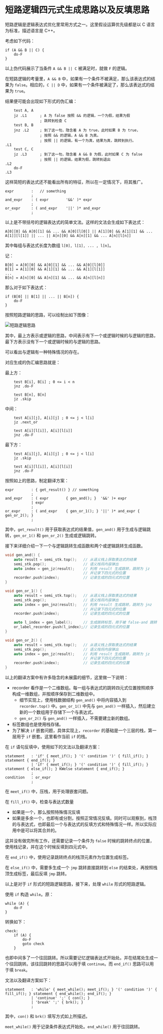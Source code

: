 # 短路逻辑四元式生成思路以及反填思路

短路逻辑是逻辑表达式优化里常用方式之一。这里假设运算优先级都是以 C 语言为标准，描述语言是 C++。

考虑如下代码：

```
if (A && B || C) {
    do-F
}
```

以上伪代码展示了当条件 `A && B || C` 被满足时，就做 `F` 的逻辑。

在短路逻辑的考量里，`A && B` 中，如果有一个条件不被满足，那么该表达式的结果为 `false`。相应的，`C || D` 中，如果有一个条件被满足了，那么该表达式的结果为 `true`。

结果便可能会出现如下形式的伪汇编：

```
    test A, A
    jz .L1      ; A 为 false 按照 && 的逻辑，一个为假，结果为假
                ; 跳转到检查 C
    test B, B
    jnz .L2     ; 到了这一句，隐含着 A 为 true，此时如果 B 为 true，
                ; 按照 && 的逻辑，A && B 为真。
                ; 按照 || 的逻辑，有一个为真，结果为真，跳转到执行。
.L1
    test C, C
    jz .L3      ; 到了这一句，隐含着 A && B 为假，此时如果 C 为 false
                ; 按照 || 的逻辑，结果为假，跳转到退出
.L2
    do-F
.L3
```

这样简短的表达式还不能看出所有的特征，所以在一定情况下，将其推广。

```
expr        :   // something
            ;
and_expr    : ( expr        '&&' )* expr
            ;
or_expr     : ( and_expr    '||' )* and_expr
            ;
```

以上是不带括号的逻辑表达式的简单文法。这样的文法会生成如下表达式：

```
A[0][0] && A[0][1] && ... && A[0][l[0]] || A[1][0] && A[1][1] && ... A[1]][l[1]] || ... || A[n][0] && A[n][1] && ... A[n][l[n]]
```

其中每组与表达式长度为数组 `l[0], l[1], ... , l[n]`。

记：

```
B[0] = A[0][0] && A[0][1] && ... && A[0][l[0]]
B[1] = A[1][0] && A[1][1] && ... && A[1][l[1]]
...
B[n] = A[n][0] && A[n][1] && ... && A[n][l[n]]
```

那么对于如下表达式：

```
if (B[0] || B[1] || ... || B[n]) {
    do-F
}
```

按照短路逻辑的思路，可以绘制出如下图像：

![短路逻辑思路](../_media/pics/shortcut_logic/shortcut_logic_1.svg)

其中，最上方表示或逻辑的思路，中间表示有下一个或逻辑时候的与逻辑的思路，最下方表示没有下一个或逻辑时候的与逻辑的思路。

可以看出与逻辑有一种特殊情况的存在。

对应生成的伪汇编思路就是：

最上方：

```
    test B[i], B[i] ; 0 <= i < n
    jnz .do-F
```

```
    test B[n], B[n]
    jz .skip
```

中间：

```
    test A[i][j], A[i][j] ; 0 <= j < l[i]
    jz .next_or
```

```
    test A[i][l[i]], A[i][l[i]]
    jnz .do-F
```

最下方：

```
    test A[i][j], A[i][j] ; 0 <= j < l[i]
    jz .skip
```

```
    test A[i][l[i]], A[i][l[i]]
    jnz .do-F
```

按照如上的思路，制定翻译方案：

```
expr        : { get_result() } // something
            ;
and_expr    : ( expr        { gen_and(); }  '&&' )+ expr
            | expr
            ;
or_expr     : ( and_expr    { gen_or_1(); } '||' )* and_expr { gen_or_2(); }
            ;
```

其中，`get_result()` 用于获取表达式的结果值，`gen_and()` 用于生成与逻辑跳转，`gen_or_1()` 和 `gen_or_2()` 生成或逻辑跳转。

接下来详细介绍一下一个与逻辑跳转生成函数和两个或逻辑跳转生成函数。

``` cpp
void gen_and() {
    auto result = semi_stk.top();   // 从语义栈上获取表达式的结果
    semi_stk.pop();                 // 语义栈将内容弹出
    auto index = gen_jz(result);    // 利用 result 生成跳转，跳转为 jz
                                    // 并记录下四元式的位置
    recorder.push(index);           // 记录生成的四元式的位置
}
```

``` cpp
void gen_or_1() {
    auto result = semi_stk.top();   // 从语义栈上获取表达式的结果
    semi_stk.pop();                 // 语义栈将内容弹出
    auto index = gen_jnz(result);   // 利用 result 生成跳转，跳转为 jnz
                                    // 并记录下四元式的位置
    recorder.push(index);           // 记录生成的四元式的位置

    auto l_index = gen_label();     // 生成跳转标签，用于被 false-and 跳转
    or_label_recorder.push(l_index);// 记录生成的四元式的位置
}
```

``` cpp
void gen_or_2() {
    auto result = semi_stk.top();   // 从语义栈上获取表达式的结果
    semi_stk.pop();                 // 语义栈将内容弹出
    auto index = gen_jz(result);    // 利用 result 生成跳转，跳转为 jz
                                    // 并记录下四元式的位置
    recorder.push(index);           // 记录生成的四元式的位置
}
```

以上的翻译方案中有许多隐含的未展露的细节，这里做一下说明：

- recorder 看作是一个二维数组。每一组与表达式的跳转四元式位置按照顺序构成一维数组，并按顺序保存到二维数组中。
    - 细节实现上，使用栈数据结构 `gen_and()` 中将内容插入到 `recorder.top()` 中。`gen_or_1()` 中先与 `gen_and()` 一样插入，然后建立新的一个数组用于存储下一个与表达式。
    - `gen_or_2()` 与 `gen_and()` 一样插入，不需要建立新的数组。
- 标签数组也是使用栈存储。
- 为了解决 `if` 嵌套问题，具体实现上，`recorder` 的基础是一个三层的栈，第一层用于 `if` 嵌套。这里看作当前 `if` 的栈。

在 `if` 语句反填中，使用如下的文法以及翻译方案：

```
statement   : 'if' { meet_if(); } '(' condition ')' { fill_if(); } statement { end_if(); }
            | 'if' { meet_if(); } '(' condition ')' { fill_if(); } statement { else_if(); } KWelse statement { end_if(); }
            ;
condition   : or_expr
            ;
```

在 `meet_if()` 中，压栈，用于处理嵌套问题。

在 `fill_if()` 中，检查与表达式数量

- 如果是一个，那么按照特殊情况反填
- 如果是多余一个，也即有或分割，按照正常情况反填。同时可以观察到，栈顶的与表达式，也即最后一个与表达式的反填方式和特殊情况一样。所以实际应用中是可以将其合并的。

这并没有做完所有工作，还需要记录一个条件为 `false` 时候的跳转终点的位置，使用栈记录，并在这个时候反填到四元式中。

在 `end_if()` 中，使用记录跳转终点的栈顶元素作为位置生成标签。

在 `else_if()` 中，需要多生成一个 `jmp` 跳转直接跳转到 `else` 的结束处，再按照栈顶生成标签，最后反填 `jmp` 跳转。

以上是对于 `if` 形式的短路逻辑思路，接下来，处理 `while` 形式的短路逻辑。

使用 `if` 构造 `while`。原：

```
while (A) {
    do-F
}
```

转换如下：

```
check:
    if (A) {
        do-F
        goto check
    }
```

也即中间多了一个往回跳转。所以需要记忆逻辑表达式开始处。并在结尾处生成一个往回跳转。该往回跳转的思路可以用于填 `continue`。而 `end_if()` 思路可以用于填 `break`。

文法以及翻译方案如下：

```
statement   : 'while' { meet_while(); meet_if(); } '(' condition ')' { fill_if(); } statement { end_while(); end_if(); }
            | 'continue' ';' { con(); }
            | 'break' ';' { brk(); }
            ;
```

其中，`con()` 和 `brk()` 填写方式如上所描述。

`meet_while()` 用于记录条件表达式开始处。`end_while()` 用于往回跳转。